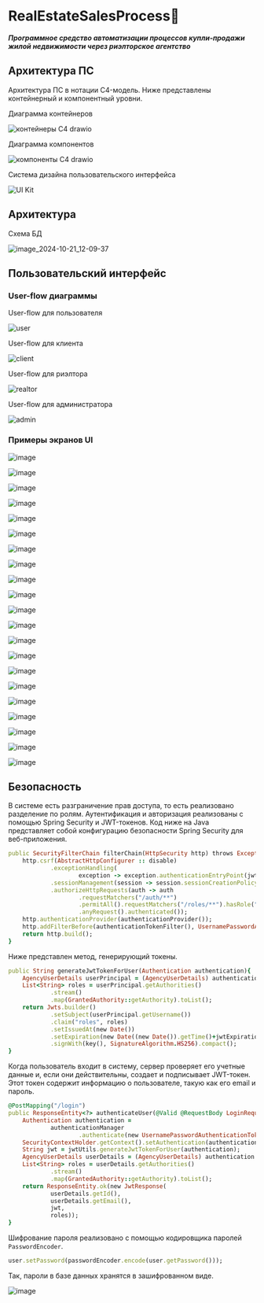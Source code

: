 # RealEstateSalesProcess🏡
***Программное средство автоматизации процессов купли-продажи жилой недвижимости через риэлторское агентство***

## Архитектура ПС

Архитектура ПС в нотации C4-модель. Ниже представлены контейнерный и компонентный уровни.

Диаграмма контейнеров

![контейнеры C4 drawio](https://github.com/user-attachments/assets/9f6aa4a4-985d-4e12-83c0-6fdbdd372ae3)

Диаграмма компонентов

![компоненты С4 drawio](https://github.com/user-attachments/assets/d1775589-b525-4c75-86f2-ba54a534d432)

Система дизайна пользовательского интерфейса

![UI Kit](https://github.com/user-attachments/assets/7a443bea-d0a0-40cc-819c-e2ef80520250)

## Архитектура

Схема БД

![image_2024-10-21_12-09-37](https://github.com/user-attachments/assets/95664975-de2c-4497-b808-54a9668e826e)

## Пользовательский интерфейс

### User-flow диаграммы

User-flow для пользователя

![user](https://github.com/user-attachments/assets/3e9700ae-e5ad-4d4a-9f45-c972a086633e)

User-flow для клиента

![client](https://github.com/user-attachments/assets/aba98c22-e21e-4293-bd66-f3c81bb0f7ad)

User-flow для риэлтора

![realtor](https://github.com/user-attachments/assets/fac1a0e7-ce26-40cc-ba19-5e83e613fdc4)

User-flow для администратора

![admin](https://github.com/user-attachments/assets/77d781db-76da-430e-886f-7fa145324dcd)

### Примеры экранов UI

![image](https://github.com/user-attachments/assets/6b57ba1d-e3a2-46fe-9c0c-331ec9f84a19)

![image](https://github.com/user-attachments/assets/12e2cc41-07a0-4076-ba78-109650c476a9)

![image](https://github.com/user-attachments/assets/e40e079c-0630-4dad-a8a5-06fc7e1801b8)

![image](https://github.com/user-attachments/assets/e9a20171-bc23-4c6a-a5b8-392853102217)

![image](https://github.com/user-attachments/assets/8b73bb67-2f73-4363-90aa-61bbae4c0a90)

![image](https://github.com/user-attachments/assets/8353fa23-db72-4a3c-b1ae-cb871ee3cb49)

![image](https://github.com/user-attachments/assets/f231cbf0-d935-4d8b-927d-938c5e23f710)

![image](https://github.com/user-attachments/assets/04230ff1-87cc-4326-ac10-7e26dc5fbf7b)

![image](https://github.com/user-attachments/assets/1cdd4e59-2021-42ad-abbe-d7a39df9eae0)

![image](https://github.com/user-attachments/assets/f5177ea5-e5a4-4f59-9584-57b29ad9d967)

![image](https://github.com/user-attachments/assets/2a4a1814-5967-4306-bb84-244d61741365)

![image](https://github.com/user-attachments/assets/002ac90b-eb53-4f58-bd33-cc707de94fb5)

![image](https://github.com/user-attachments/assets/2cf0d182-5a88-4398-ae44-099bdd27e32c)

![image](https://github.com/user-attachments/assets/90831344-b72a-4be5-91be-a3903f63efdb)

![image](https://github.com/user-attachments/assets/4e81af77-393a-4bef-9298-db4025844829)

![image](https://github.com/user-attachments/assets/755f3f47-11a4-4078-839d-8de354493766)

![image](https://github.com/user-attachments/assets/1fca8b77-a636-449f-9ddc-72c1aa95420c)

![image](https://github.com/user-attachments/assets/c84ed776-34bc-40cd-9229-8dec0e047ada)

![image](https://github.com/user-attachments/assets/4dcd936d-e4b7-4ac2-8b15-2cf13e89afe1)

![image](https://github.com/user-attachments/assets/6df24846-e2ed-4101-833d-2d9c24c1a8a1)

![image](https://github.com/user-attachments/assets/ad18bf40-6f71-4261-a827-ccf9901a61f4)

## Безопасность

В системе есть разграничение прав доступа, то есть реализовано разделение по ролям.
Аутентификация и авторизация реализованы с помощью Spring Security и JWT-токенов. 
Код ниже на Java представляет собой конфигурацию безопасности Spring Security для веб-приложения.

```ruby
public SecurityFilterChain filterChain(HttpSecurity http) throws Exception {
    http.csrf(AbstractHttpConfigurer :: disable)
            .exceptionHandling(
                    exception -> exception.authenticationEntryPoint(jwtAuthEntryPoint))
            .sessionManagement(session -> session.sessionCreationPolicy(SessionCreationPolicy.STATELESS))
            .authorizeHttpRequests(auth -> auth
                    .requestMatchers("/auth/**")
                    .permitAll().requestMatchers("/roles/**").hasRole("ADMIN")
                    .anyRequest().authenticated());
    http.authenticationProvider(authenticationProvider());
    http.addFilterBefore(authenticationTokenFilter(), UsernamePasswordAuthenticationFilter.class);
    return http.build();
}
```

Ниже представлен метод, генерирующий токены.

```ruby
public String generateJwtTokenForUser(Authentication authentication){
    AgencyUserDetails userPrincipal = (AgencyUserDetails) authentication.getPrincipal();
    List<String> roles = userPrincipal.getAuthorities()
            .stream()
            .map(GrantedAuthority::getAuthority).toList();
    return Jwts.builder()
            .setSubject(userPrincipal.getUsername())
            .claim("roles", roles)
            .setIssuedAt(new Date())
            .setExpiration(new Date((new Date()).getTime()+jwtExpirationMs))
            .signWith(key(), SignatureAlgorithm.HS256).compact();
}
```

Когда пользователь входит в систему, сервер проверяет его учетные данные и, если они действительны, создает и подписывает JWT-токен. Этот токен содержит информацию о пользователе, такую как его email и пароль.

```ruby
@PostMapping("/login")
public ResponseEntity<?> authenticateUser(@Valid @RequestBody LoginRequest request){
    Authentication authentication =
            authenticationManager
                    .authenticate(new UsernamePasswordAuthenticationToken(request.getEmail(), request.getPassword()));
    SecurityContextHolder.getContext().setAuthentication(authentication);
    String jwt = jwtUtils.generateJwtTokenForUser(authentication);
    AgencyUserDetails userDetails = (AgencyUserDetails) authentication.getPrincipal();
    List<String> roles = userDetails.getAuthorities()
            .stream()
            .map(GrantedAuthority::getAuthority).toList();
    return ResponseEntity.ok(new JwtResponse(
            userDetails.getId(),
            userDetails.getEmail(),
            jwt,
            roles));
}
```

Шифрование пароля реализовано с помощью кодировщика паролей `PasswordEncoder`.

```ruby
user.setPassword(passwordEncoder.encode(user.getPassword()));
```

Так, пароли в базе данных хранятся в зашифрованном виде.

![image](https://github.com/user-attachments/assets/85f0e59c-4321-4c30-b022-37c99c138a2c)

